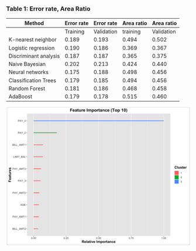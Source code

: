 ### Table 1: Error rate, Area Ratio


|Method  	               |Error rate  	|Error rate   |Area ratio   |Area ratio  |  	          
|------------------------|--------------|-------------|-------------|------------|
|  	                     |Training  	  |Validation  	|training  	  |Validation  |
|K-nearest neighbor  	   |0.189         |0.193        |0.494       	|0.502       |
|Logistic regression     |0.190        	|0.186      	|0.369       	|0.367       |
|Discriminant analysis   |0.187        	|0.187       	|0.365      	|0.375       |
|Naive Bayesian  	       |0.202        	|0.213      	|0.424      	|0.440       |
|Neural networks         |0.175        	|0.188      	|0.498       	|0.456       |
|Classification Trees    |0.179    	    |0.185       	|0.494       	|0.456       |
|Random Forest           |0.181    	    |0.186       	|0.468       	|0.458       |
|AdaBoost                |0.179    	    |0.178       	|0.515       	|0.460       |


![img](CreditDefault/figs/VarImp_Top10.png)





